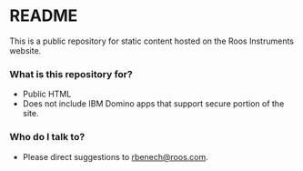 # README #

This is a public repository for static content hosted on the Roos Instruments website.

### What is this repository for? ###

* Public HTML
* Does not include IBM Domino apps that support secure portion of the site.

### Who do I talk to? ###

* Please direct suggestions to rbenech@roos.com.
